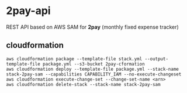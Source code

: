# 2pay-api
REST API based on AWS SAM for **2pay** (monthly fixed expense tracker)

## cloudformation
```
aws cloudformation package --template-file stack.yml --output-template-file package.yml --s3-bucket 2pay-cformation
aws cloudformation deploy --template-file package.yml --stack-name stack-2pay-sam --capabilities CAPABILITY_IAM --no-execute-changeset
aws cloudformation execute-change-set --change-set-name <arn>
aws cloudformation delete-stack --stack-name stack-2pay-sam
```
